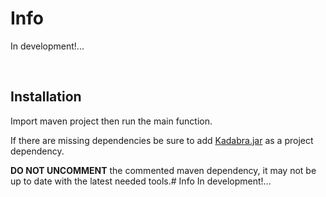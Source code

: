 # Info
In development!...

</br>

## Installation
Import maven project then run the main function. 

If there are missing dependencies be sure to add [Kadabra.jar](http://specs.fe.up.pt/tools/kadabra.zip)  as a project dependency. 

**DO NOT UNCOMMENT** the commented maven dependency, it may not be up to date with the latest needed tools.# Info
In development!...

